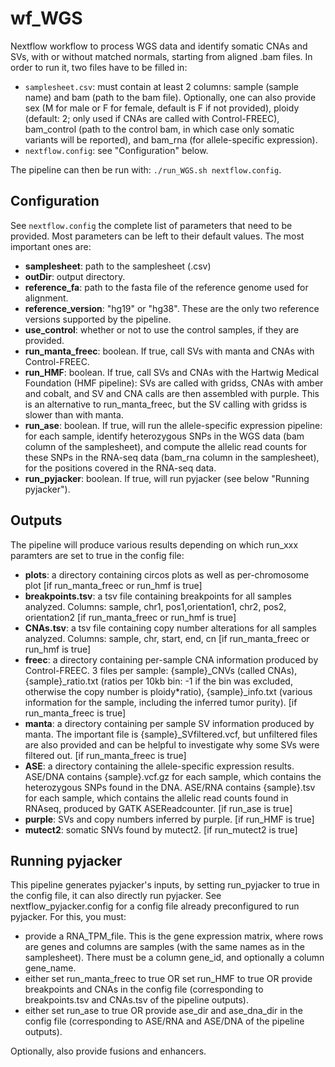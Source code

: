 # wf_WGS
Nextflow workflow to process WGS data and identify somatic CNAs and SVs, with or without matched normals, starting from aligned .bam files. In order to run it, two files have to be filled in:
- `samplesheet.csv`: must contain at least 2 columns: sample (sample name) and bam (path to the bam file). Optionally, one can also provide sex (M for male or F for female, default is F if not provided), ploidy (default: 2; only used if CNAs are called with Control-FREEC), bam_control (path to the control bam, in which case only somatic variants will be reported), and bam_rna (for allele-specific expression).
- `nextflow.config`: see "Configuration" below.

The pipeline can then be run with: `./run_WGS.sh nextflow.config`.

## Configuration

See `nextflow.config` the complete list of parameters that need to be provided.
Most parameters can be left to their default values. The most important ones are:
- **samplesheet**: path to the samplesheet (.csv)
- **outDir**: output directory.
- **reference_fa**: path to the fasta file of the reference genome used for alignment.
- **reference_version**: "hg19" or "hg38". These are the only two reference versions supported by the pipeline.
- **use_control**: whether or not to use the control samples, if they are provided.
- **run_manta_freec**: boolean. If true, call SVs with manta and CNAs with Control-FREEC.
- **run_HMF**: boolean. If true, call SVs and CNAs with the Hartwig Medical Foundation (HMF pipeline): SVs are called with gridss, CNAs with amber and cobalt, and SV and CNA calls are then assembled with purple. This is an alternative to run_manta_freec, but the SV calling with gridss is slower than with manta.
- **run_ase**: boolean. If true, will run the allele-specific expression pipeline: for each sample, identify heterozygous SNPs in the WGS data (bam column of the samplesheet), and compute the allelic read counts for these SNPs in the RNA-seq data (bam_rna column in the samplesheet), for the positions covered in the RNA-seq data.
- **run_pyjacker**: boolean. If true, will run pyjacker (see below "Running pyjacker").

## Outputs
The pipeline will produce various results depending on which run_xxx paramters are set to true in the config file:

- **plots**: a directory containing circos plots as well as per-chromosome plot [if run_manta_freec or run_hmf is true]
- **breakpoints.tsv**: a tsv file containing breakpoints for all samples analyzed. Columns: sample, chr1, pos1,orientation1, chr2, pos2, orientation2 [if run_manta_freec or run_hmf is true]
- **CNAs.tsv**: a tsv file containing copy number alterations for all samples analyzed. Columns: sample, chr, start, end, cn [if run_manta_freec or run_hmf is true]
- **freec**: a directory containing per-sample CNA information produced by Control-FREEC. 3 files per sample: {sample}_CNVs (called CNAs), {sample}_ratio.txt (ratios per 10kb bin: -1 if the bin was excluded, otherwise the copy number is ploidy*ratio), {sample}_info.txt (various information for the sample, including the inferred tumor purity). [if run_manta_freec is true]
- **manta**: a directory containing per sample SV information produced by manta. The important file is {sample}_SVfiltered.vcf, but unfiltered files are also provided and can be helpful to investigate why some SVs were filtered out. [if run_manta_freec is true]
- **ASE**: a directory containing the allele-specific expression results. ASE/DNA contains {sample}.vcf.gz for each sample, which contains the heterozygous SNPs found in the DNA. ASE/RNA contains {sample}.tsv for each sample, which contains the allelic read counts found in RNAseq, produced by GATK ASEReadcounter. [if run_ase is true]
- **purple**: SVs and copy numbers inferred by purple. [if run_HMF is true]
- **mutect2**: somatic SNVs found by mutect2. [if run_mutect2 is true]

## Running pyjacker
This pipeline generates pyjacker's inputs, by setting run_pyjacker to true in the config file, it can also directly run pyjacker. See nextflow_pyjacker.config for a config file already preconfigured to run pyjacker.
For this, you must:
- provide a RNA_TPM_file. This is the gene expression matrix, where rows are genes and columns are samples (with the same names as in the samplesheet). There must be a column gene_id, and optionally a column gene_name.
- either set run_manta_freec to true OR set run_HMF to true OR provide breakpoints and CNAs in the config file (corresponding to breakpoints.tsv and CNAs.tsv of the pipeline outputs).
- either set run_ase to true OR provide ase_dir and ase_dna_dir in the config file (corresponding to ASE/RNA and ASE/DNA of the pipeline outputs).
  
Optionally, also provide fusions and enhancers.





